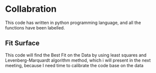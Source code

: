 # Collabration
This code has written in python programming language, and all the functions have been labelled.

## Fit Surface
This code will find the Best Fit on the Data by using least squares and Levenberg-Marquardt algorithm method, which i will present in the next meeting, because I need time to calibrate the code base on the data
